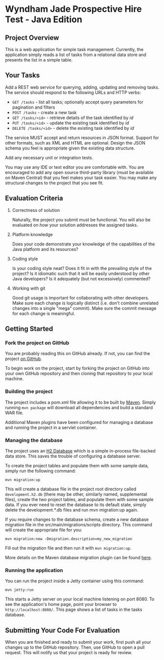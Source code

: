 Wyndham Jade Prospective Hire Test - Java Edition
=================================================


Project Overview
----------------

This is a web application for simple task management.  Currently, the
application simply reads a list of tasks from a relational data store and
presents the list in a simple table.


Your Tasks
----------

Add a REST web service for querying, adding, updating and removing tasks.
The service should respond to the following URLs and HTTP verbs:

*   `GET /tasks` - list all tasks; optionally accept query parameters for
    pagination and filters
*   `POST /tasks` - create a new task
*   `GET /tasks/<id>` - retrieve details of the task identified by *id*
*   `PUT /tasks/<id>` - update the existing task identified by *id*
*   `DELETE /tasks/<id>` - delete the existing task identified by *id*

The service MUST accept and return resources in JSON format.  Support for
other formats, such as XML and HTML are optional.  Design the JSON schema
you feel is appropriate given the existing data structure.

Add any necessary unit or integration tests.

You may use any IDE or text editor you are comfortable with.  You are
encouraged to add any open source third-party library (must be available on
Maven Central) that you feel makes your task easier.  You may make any
structural changes to the project that you see fit.


Evaluation Criteria
-------------------

1.  Correctness of solution

    Naturally, the project you submit must be functional.  You will also be
    evaluated on *how* your solution addresses the assigned tasks.  

2.  Platform knowledge

    Does your code demonstrate your knowledge of the capabilities of the
    Java platform and its resources?

3.  Coding style

    Is your coding style neat?  Does it fit in with the prevailing style of
    the project?  Is it idiomatic such that it will be easily understood by
    other Java developers?  Is it adequately (but not excessively)
    commented?

4.  Working with git

    Good git usage is important for collaborating with other developers.
    Make sure each change is logically distinct (i.e. don't combine
    unrelated changes into a single "mega" commit).  Make sure the commit
    message for each change is meaningful.


Getting Started
---------------

### Fork the project on GitHub

You are probably reading this on GitHub already.  If not, you can find the
project [on GitHub](https://www.github.com/wyndhamjade/interview-test-java).

To begin work on the project, start by forking the project on GitHub into
your own GitHub repository and then cloning that repository to your local
machine.


### Building the project

The project includes a pom.xml file allowing it to be built by
[Maven](http://maven.apache.org).  Simply running `mvn package` will
download all dependencies and build a standard WAR file.

Additional Maven plugins have been configured for managing a database and
running the project in a servlet container.


### Managing the database

The project uses an [H2 Database](http://www.h2database.com) which is a
simple in-process file-backed data store.  This saves the trouble of
configuring a database server.

To create the project tables and populate them with some sample data, simply
run the following command:

    mvn migration:up

This will create a database file in the project root directory called
`development.h2.db` (there may be other, similarly named, supplemental
files), create the two project tables, and populate them with some sample
data.  If you ever need to reset the database to its default state, simply
delete the development.\*.db files and run mvn migration:up again.

If you require changes to the database schema, create a new database
migration file in the src/main/migrations/scripts directory.  This command
will create the appropriate file for you:

    mvn migration:new -Dmigration.description=my_new_migration

Fill out the migration file and then run it with `mvn migration:up`.

More details on the Maven database migration plugin can be found
[here](http://www.mybatis.org/maven-migration-plugin/examples.html).


### Running the application

You can run the project inside a Jetty container using this command:

    mvn jetty:run

This starts a Jetty server on your local machine listening on port 8080.  To
see the application's home page, point your browser to
`http://localhost:8080/`.  This page shows a list of tasks in the tasks
database.


Submitting Your Code For Evaluation
-----------------------------------

When you are finished and ready to submit your work, first push all your
changes up to the GitHub repository.  Then, use GitHub to open a pull
request.  This will notify us that your project is ready for review.

